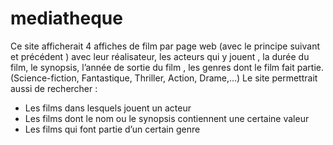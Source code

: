# mediatheque

Ce site afficherait 4 affiches de film par page web (avec le principe suivant et précédent ) avec
leur réalisateur, les acteurs qui y jouent , la durée du film, le synopsis, l’année de sortie du film ,
les genres dont le film fait partie. (Science-fiction, Fantastique, Thriller, Action, Drame,…)
Le site permettrait aussi de rechercher :

- Les films dans lesquels jouent un acteur
- Les films dont le nom ou le synopsis contiennent une certaine valeur
- Les films qui font partie d’un certain genre
